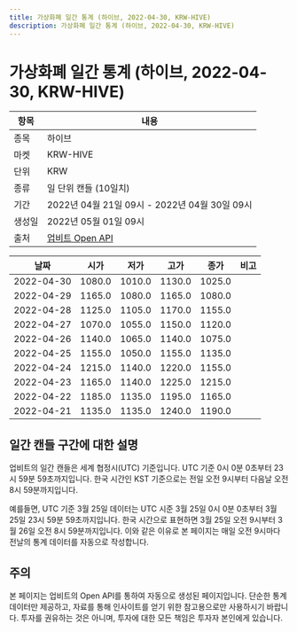 ```yaml
---
title: 가상화폐 일간 통계 (하이브, 2022-04-30, KRW-HIVE)
description: 가상화폐 일간 통계 (하이브, 2022-04-30, KRW-HIVE)
---
```



가상화폐 일간 통계 (하이브, 2022-04-30, KRW-HIVE)
===

|항목|내용|
|--|--|
|종목|하이브|
|마켓|KRW-HIVE|
|단위|KRW|
|종류|일 단위 캔들 (10일치)|
|기간|2022년 04월 21일 09시 - 2022년 04월 30일 09시|
|생성일|2022년 05월 01일 09시|
|출처|[업비트 Open API](https://docs.upbit.com)|


|날짜|시가|저가|고가|종가|비고|
|--|--|--|--|--|--|
|2022-04-30|1080.0|1010.0|1130.0|1025.0|    |
|2022-04-29|1165.0|1080.0|1165.0|1080.0|    |
|2022-04-28|1125.0|1105.0|1170.0|1155.0|    |
|2022-04-27|1070.0|1055.0|1150.0|1120.0|    |
|2022-04-26|1140.0|1065.0|1140.0|1075.0|    |
|2022-04-25|1155.0|1050.0|1155.0|1135.0|    |
|2022-04-24|1215.0|1140.0|1220.0|1155.0|    |
|2022-04-23|1165.0|1140.0|1225.0|1215.0|    |
|2022-04-22|1185.0|1135.0|1195.0|1165.0|    |
|2022-04-21|1135.0|1135.0|1240.0|1190.0|    |


일간 캔들 구간에 대한 설명
---


업비트의 일간 캔들은 세계 협정시(UTC) 기준입니다. 
UTC 기준 0시 0분 0초부터 23시 59분 59초까지입니다. 
한국 시간인 KST 기준으로는 전일 오전 9시부터 다음날 오전 8시 59분까지입니다. 


예를들면, UTC 기준 3월 25일 데이터는 UTC 시준 3월 25일 0시 0분 0초부터 3월 25일 23시 59분 59초까지입니다. 
한국 시간으로 표현하면 3월 25일 오전 9시부터 3월 26일 오전 8시 59분까지입니다. 
이와 같은 이유로 본 페이지는 매일 오전 9시마다 전날의 통계 데이터를 자동으로 작성합니다. 


주의
---


본 페이지는 업비트의 Open API를 통하여 자동으로 생성된 페이지입니다. 
단순한 통계 데이터만 제공하고, 자료를 통해 인사이트를 얻기 위한 참고용으로만 사용하시기 바랍니다. 
투자를 권유하는 것은 아니며, 투자에 대한 모든 책임은 투자자 본인에게 있습니다. 
